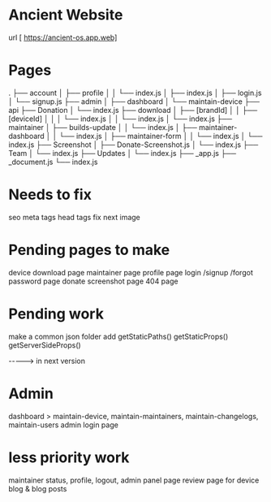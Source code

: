 # Ancient Website

url [ https://ancient-os.app.web]

# Pages
.
├── account
│   ├── profile
│   │   └── index.js
│   ├── index.js
│   ├── login.js
│   └── signup.js
├── admin
│   ├── dashboard
│   └── maintain-device
├── api
├── Donation
│   └── index.js
├── download
│   ├── [brandId]
│   │   ├── [deviceId]
│   │   │   └── index.js
│   │   └── index.js
│   └── index.js
├── maintainer
│   ├── builds-update
│   │   └── index.js
│   ├── maintainer-dashboard
│   │   └── index.js
│   ├── maintainer-form
│   │   └── index.js
│   └── index.js
├── Screenshot
│   ├── Donate-Screenshot.js
│   └── index.js
├── Team
│   └── index.js
├── Updates
│   └── index.js
├── _app.js
├── _document.js
└── index.js

# Needs to fix
seo
meta tags
head tags
fix next image

# Pending pages to make
device download page
maintainer page
profile page
login /signup /forgot password page
donate screenshot page
404 page

# Pending work

make a common json folder
add
getStaticPaths()
getStaticProps()
getServerSideProps()

----->   in next version
# Admin
dashboard > maintain-device, maintain-maintainers, maintain-changelogs, maintain-users
admin login page


# less priority work
maintainer status, profile, logout,
admin panel page
review page for device
blog & blog posts
